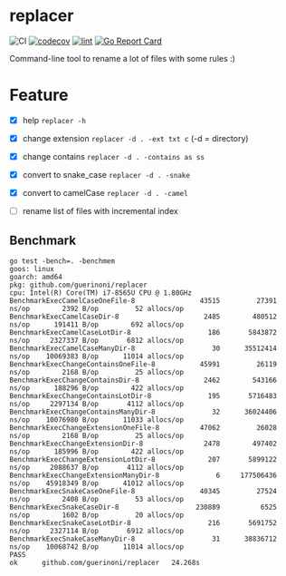 # replacer 
![CI](https://github.com/guerinoni/replacer/workflows/CI/badge.svg)
[![codecov](https://codecov.io/gh/guerinoni/replacer/branch/master/graph/badge.svg)](https://codecov.io/gh/guerinoni/replacer)
[![lint](https://github.com/guerinoni/replacer/actions/workflows/lint.yml/badge.svg)](https://github.com/guerinoni/replacer/actions/workflows/lint.yml)
[![Go Report Card](https://goreportcard.com/badge/github.com/guerinoni/replacer)](https://goreportcard.com/report/github.com/guerinoni/replacer)

Command-line tool to rename a lot of files with some rules :)

# Feature

- [x] help  `replacer -h`
- [x] change extension `replacer -d . -ext txt c` (-d = directory)
- [x] change contains `replacer -d . -contains as ss`
- [x] convert to snake_case `replacer -d . -snake`
- [x] convert to camelCase `replacer -d . -camel`
- [ ] rename list of files with incremental index


## Benchmark

```
go test -bench=. -benchmem
goos: linux
goarch: amd64
pkg: github.com/guerinoni/replacer
cpu: Intel(R) Core(TM) i7-8565U CPU @ 1.80GHz
BenchmarkExecCamelCaseOneFile-8         	   43515	     27391 ns/op	    2392 B/op	      52 allocs/op
BenchmarkExecCamelCaseDir-8             	    2485	    480512 ns/op	  191411 B/op	     692 allocs/op
BenchmarkExecCamelCaseLotDir-8          	     186	   5843872 ns/op	 2327337 B/op	    6812 allocs/op
BenchmarkExecCamelCaseManyDir-8         	      30	  35512414 ns/op	10069383 B/op	   11014 allocs/op
BenchmarkExecChangeContainsOneFile-8    	   45991	     26119 ns/op	    2168 B/op	      25 allocs/op
BenchmarkExecChangeContainsDir-8        	    2462	    543166 ns/op	  188296 B/op	     422 allocs/op
BenchmarkExecChangeContainsLotDir-8     	     195	   5716483 ns/op	 2297134 B/op	    4112 allocs/op
BenchmarkExecChangeContainsManyDir-8    	      32	  36024406 ns/op	10076980 B/op	   11033 allocs/op
BenchmarkExecChangeExtensionOneFile-8   	   47062	     26028 ns/op	    2168 B/op	      25 allocs/op
BenchmarkExecChangeExtensionDir-8       	    2478	    497402 ns/op	  185996 B/op	     422 allocs/op
BenchmarkExecChangeExtensionLotDir-8    	     207	   5899122 ns/op	 2088637 B/op	    4112 allocs/op
BenchmarkExecChangeExtensionManyDir-8   	       6	 177506436 ns/op	45918349 B/op	   41012 allocs/op
BenchmarkExecSnakeCaseOneFile-8         	   40345	     27524 ns/op	    2408 B/op	      53 allocs/op
BenchmarkExecSnakeCaseDir-8             	  230889	      6525 ns/op	    1602 B/op	      20 allocs/op
BenchmarkExecSnakeCaseLotDir-8          	     216	   5691752 ns/op	 2327114 B/op	    6912 allocs/op
BenchmarkExecSnakeCaseManyDir-8         	      31	  38836712 ns/op	10068742 B/op	   11014 allocs/op
PASS
ok  	github.com/guerinoni/replacer	24.268s
```
